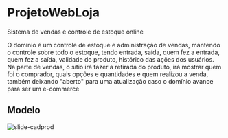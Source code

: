 # ProjetoWebLoja
Sistema de vendas e controle de estoque online

 O domínio é um controle de estoque e administração de vendas, mantendo o controle sobre todo o estoque, tendo entrada, saída, quem fez a entrada, quem fez a saída, validade do produto, histórico das ações dos usuários. Na parte de vendas, o sítio irá fazer a retirada do produto, irá mostrar quem foi o comprador, quais opções e quantidades e quem realizou a venda, também deixando "aberto" para uma atualização caso o domínio avance para ser um e-commerce
 
 ## Modelo 
 ![slide-cadprod](https://user-images.githubusercontent.com/78382234/141034399-649afcf6-9293-4403-9698-457db8d83486.png)
